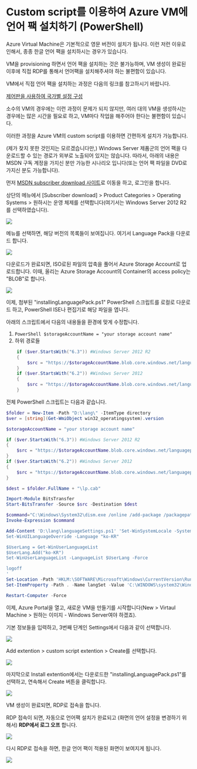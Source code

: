 # Custom script를 이용하여 Azure VM에 언어 팩 설치하기 (PowerShell)

Azure Virtual Machine은 기본적으로 영문 버전이  설치가 됩니다. 이런 저런 이유로 인해서, 종종 한글 언어 팩을 설치하시는 경우가 있습니다.

VM을 provisioning 하면서 언어 팩을 설치하는 것은 불가능하며, VM 생성이 완료된 이후에 직접 RDP를 통해서 언어팩을 설치해주셔야 하는 불편함이 있습니다.

VM에서 직접 언어 팩을 설치하는 과정은 다음의 링크를 참고하시기 바랍니다.

[제어판을 사용하여 국가별 설정 구성](https://technet.microsoft.com/ko-kr/library/hh825705.aspx#ControlPanel)

소수의 VM의 경우에는 이런 과정이 문제가 되지 않지만, 여러 대의 VM을 생성하시는 경우에는 많은 시간을 필요로 하고, VM마다 작업을 해주어야 한다는 불편함이 있습니다.

이러한 과정을 Azure VM의 custom script를 이용하면 간편하게 설치가 가능합니다.

(제가 찾지 못한 것인지는 모르겠습니다만,) Windows Server 제품군의 언어 팩을 다운로드할 수 있는 경로가 외부로 노출되어 있지는 않습니다. 따라서, 아래의 내용은 MSDN 구독 계정을 가지신 분만 가능한 시나리오 입니다(또는 언어 팩 파일을 DVD로 가지신 분도 가능합니다).

먼저 [MSDN subscriber download 사이트](https://msdn.microsoft.com/en-us/subscriptions/downloads/)로 이동을 하고, 로그인을 합니다.

상단의 메뉴에서 [Subscriber download] > Product Categories > Operating Systems > 원하시는 운영 체제를 선택합니다(여기서는 Windows Server 2012 R2를 선택하였습니다).

![](https://jyseongfileshare.blob.core.windows.net/images/installing-language-packs-01.png)

메뉴를 선택하면, 해당 버전의 목록들이 보여집니다. 여기서 Language Pack을 다운로드 합니다.

![](https://jyseongfileshare.blob.core.windows.net/images/installing-language-packs-02.png)

다운로드가 완료되면, ISO로된 파일의 압축을 풀어서 Azure Storage Account로 업로드합니다. 이때, 올리는 Azure Storage Account의 Container의 access policy는 "BLOB"로 합니다.

![](https://jyseongfileshare.blob.core.windows.net/images/installing-language-packs-03.png)

이제, 첨부된 "installingLanguagePack.ps1" PowerShell 스크립트를 로컬로 다운로드 하고, PowerShell ISE나 편집기로 해당 파일을 엽니다.

아래의 스크립트에서 다음의 내용들을 환경에 맞게 수정합니다.

1. ```PowerShell $storageAccountName = "your storage account name" ```
2. 하위 경로들
```PowerShell
    if ($ver.StartsWith("6.3")) #Windows Server 2012 R2
    {
        $src = "https://$storageAccountName.blob.core.windows.net/languagepacks/windowsserver2012r2/ko-kr/lp.cab"
    }
    if ($ver.StartsWith("6.2")) #Windows Server 2012 
    {
        $src = "https://$storageAccountName.blob.core.windows.net/languagepacks/windowsserver2012/ko-kr/lp.cab"
    }
````

전체 PowerShell 스크립트는 다음과 같습니다.

```PowerShell
$folder = New-Item -Path "D:\lang\" -ItemType directory
$ver = [string](Get-WmiObject win32_operatingsystem).version

$storageAccountName = "your storage account name"

if ($ver.StartsWith("6.3")) #Windows Server 2012 R2
{
    $src = "https://$storageAccountName.blob.core.windows.net/languagepacks/windowsserver2012r2/ko-kr/lp.cab"
}
if ($ver.StartsWith("6.2")) #Windows Server 2012 
{
    $src = "https://$storageAccountName.blob.core.windows.net/languagepacks/windowsserver2012/ko-kr/lp.cab"
}

$dest = $folder.FullName + "\lp.cab"

Import-Module BitsTransfer
Start-BitsTransfer -Source $src -Destination $dest

$command="C:\Windows\System32\dism.exe /online /add-package /packagepath:" + $dest
Invoke-Expression $command

Add-Content 'D:\lang\languageSettings.ps1' 'Set-WinSystemLocale -SystemLocale "ko-KR"
Set-WinUILanguageOverride -Language "ko-KR"

$UserLang = Get-WinUserLanguageList
$UserLang.Add("ko-KR")
Set-WinUserLanguageList -LanguageList $UserLang -Force

logoff
'
Set-Location -Path 'HKLM:\SOFTWARE\Microsoft\Windows\CurrentVersion\RunOnce'
Set-ItemProperty -Path . -Name langSet -Value 'C:\WINDOWS\system32\WindowsPowerShell\v1.0\powershell.exe -ExecutionPolicy ByPass -File "D:\lang\languageSettings.ps1"'

Restart-Computer -Force
```

이제, Azure Portal을 열고, 새로운 VM을 만들기를 시작합니다(New > Virtaul Machine > 원하는 이미지 - Windows Server여야 하겠죠).

기본 정보들을 입력하고, 3번째 단계인 Settings에서 다음과 같이 선택합니다.

![](https://jyseongfileshare.blob.core.windows.net/images/installing-language-packs-04.png)

Add extention > custom script extention > Create를 선택합니다.

![](https://jyseongfileshare.blob.core.windows.net/images/installing-language-packs-05.png)

마지막으로 Install extention에서는 다운로드한 "installingLanguagePack.ps1"를 선택하고, 연속해서 Create 버튼을 클릭합니다.

![](https://jyseongfileshare.blob.core.windows.net/images/installing-language-packs-06.png)

VM 생성이 완료되면, RDP로 접속을 합니다. 

RDP 접속이 되면, 자동으로 언어팩 설치가 완료되고 (화면의 언어 설정을 변경하기 위해서) __RDP에서 로그 오프__ 합니다.

![](https://jyseongfileshare.blob.core.windows.net/images/installing-language-packs-08.png)


다시 RDP로 접속을 하면, 한글 언어 팩이 적용된 화면이 보여지게 됩니다.

![](https://jyseongfileshare.blob.core.windows.net/images/installing-language-packs-07.png)